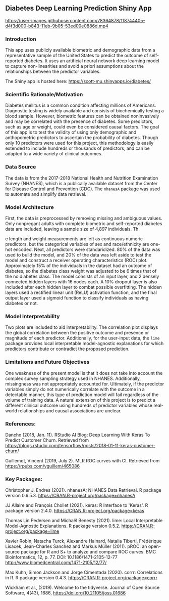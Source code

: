 ## Diabetes Deep Learning Prediction Shiny App


https://user-images.githubusercontent.com/78364878/118744405-d4f3d000-b843-11eb-9b05-53ed00e0886d.mp4


### Introduction

This app uses publicly available biometric and demographic data from a representative sample of the United States to predict the outcome of self-reported diabetes. It uses an artificial neural network deep learning model to capture non-linearities and avoid a priori assumptions about the relationships between the predictor variables. 

The Shiny app is hosted here: https://scott-mu.shinyapps.io/diabetes/

### Scientific Rationale/Motivation
Diabetes mellitus is a common condition affecting millions of Americans. Diagnostic testing is widely available and consists of biochemically testing a blood sample. However, biometric features can be obtained noninvasively and may be correlated with the presence of diabetes. Some predictors, such as age or weight, could even be considered causal factors. The goal of this app is to test the validity of using only demographic and anthopometric predictors to ascertain the probability of diabetes. Though only 10 predictors were used for this project, this methodology is easily extended to include hundreds or thousands of predictors, and can be adapted to a wide variety of clinical outcomes.

### Data Source
The data is from the 2017-2018 National Health and Nutrition Examination Survey (NHANES), which is a publically available dataset from the Center for Disease Control and Prevention (CDC). The `nhanesA` package was used to automate and simplify data retrieval.

### Model Architecture
First, the data is preprocessed by removing missing and ambiguous values. Only nonpregant adults with complete biometric and self-reported diabetes data are included, leaving a sample size of 4,897 individuals. Th

e length and weight measurements are left as continuous numeric predictors, but the categorical variables of sex and race/ethnicity are one-hot encoded. Next, all predictors were standaridized. 80% of the data was used to build the model, and 20% of the data was left aside to test the model and construct a receiver operating characteristics (ROC) plot. Approximately 15% of the individuals in the dataset had an outcome of diabetes, so the diabetes class weight was adjusted to be 6 times that of the no diabetes class.
The model consists of an input layer, and 2 densely connected hidden layers with 16 nodes each. A 10% dropout layer is also included after each hidden layer to combat possible overfitting. The hidden layers used a rectified linear unit (ReLU) activation function, and the final output layer used a sigmoid function to classify individuals as having diabetes or not.  

### Model Interpretability
Two plots are included to aid interpretability. The correlation plot displays the global correlation between the positive outcome and presence or magnitude of each predictor. Additionally, for the user-input data, the `lime` package provides local interpretable model-agnostic explanations for which predictors contribute or contradict the proposed prediction.

### Limitations and Future Objectives
One weakness of the present model is that it does not take into account the complex survey sampling strategy used in NHANES. Additionally, missingness was not appropriately accounted for. Ultimately, if the predictor variables simply do not numerically correlate with the outcome in a detectable manner, this type of prediction model will fail regardless of the volume of training data. A natural extension of this project is to predict a different clinical outcome using hundreds of predictor variables whose real-world relationships and causal associations are unclear.




### References:
Dancho (2018, Jan. 11). RStudio AI Blog: Deep Learning With Keras To Predict Customer Churn. Retrieved from https://blogs.rstudio.com/tensorflow/posts/2018-01-11-keras-customer-churn/

Guillemot, Vincent (2019, July 2). MLR ROC curves with CI. Retrieved from https://rpubs.com/vguillem/465086

### Key Packages:
Christopher J. Endres (2021). nhanesA: NHANES Data Retrieval. R package version 0.6.5.3. https://CRAN.R-project.org/package=nhanesA

JJ Allaire and François Chollet (2021). keras: R Interface to 'Keras'. R package version 2.4.0. https://CRAN.R-project.org/package=keras

Thomas Lin Pedersen and Michaël Benesty (2021). lime: Local Interpretable Model-Agnostic Explanations. R package version 0.5.2. https://CRAN.R-project.org/package=lime

Xavier Robin, Natacha Turck, Alexandre Hainard, Natalia Tiberti, Frédérique Lisacek, Jean-Charles Sanchez and Markus Müller (2011). pROC: an open-source package for R and S+ to analyze and compare ROC curves. BMC Bioinformatics, 12, p. 77.  DOI: 10.1186/1471-2105-12-77 <http://www.biomedcentral.com/1471-2105/12/77/>

Max Kuhn, Simon Jackson and Jorge Cimentada (2020). corrr: Correlations in R. R package version 0.4.3. https://CRAN.R-project.org/package=corrr

Wickham et al., (2019). Welcome to the tidyverse. Journal of Open Source Software, 4(43), 1686, https://doi.org/10.21105/joss.01686

